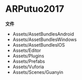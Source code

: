 # ARPutuo2017

**文件**
* Assets/AssetBundlesAndroid
* Assets/AssetBundlesWindows
* Assets/AssetBundlesIOS
* Assets/Editor
* Assets/Plugins
* Assets/Prefabs
* Assets/Vuforia
* Assets/Scenes/Guanyin
